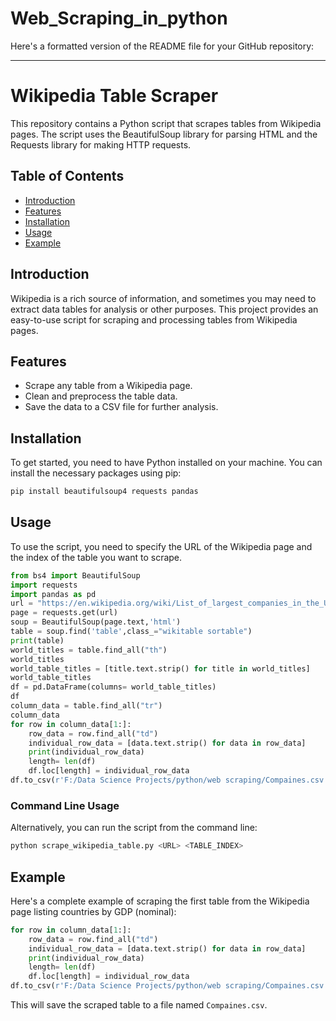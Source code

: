 # Web_Scraping_in_python
Here's a formatted version of the README file for your GitHub repository:

---

# Wikipedia Table Scraper

This repository contains a Python script that scrapes tables from Wikipedia pages. The script uses the BeautifulSoup library for parsing HTML and the Requests library for making HTTP requests.

## Table of Contents

- [Introduction](#introduction)
- [Features](#features)
- [Installation](#installation)
- [Usage](#usage)
- [Example](#example)

## Introduction

Wikipedia is a rich source of information, and sometimes you may need to extract data tables for analysis or other purposes. This project provides an easy-to-use script for scraping and processing tables from Wikipedia pages.

## Features

- Scrape any table from a Wikipedia page.
- Clean and preprocess the table data.
- Save the data to a CSV file for further analysis.

## Installation

To get started, you need to have Python installed on your machine. You can install the necessary packages using pip:

```bash
pip install beautifulsoup4 requests pandas
```

## Usage

To use the script, you need to specify the URL of the Wikipedia page and the index of the table you want to scrape.

```python
from bs4 import BeautifulSoup
import requests
import pandas as pd
url = "https://en.wikipedia.org/wiki/List_of_largest_companies_in_the_United_States_by_revenue"
page = requests.get(url)
soup = BeautifulSoup(page.text,'html')
table = soup.find('table',class_="wikitable sortable")
print(table)
world_titles = table.find_all("th")
world_titles
world_table_titles = [title.text.strip() for title in world_titles]
world_table_titles
df = pd.DataFrame(columns= world_table_titles)
df
column_data = table.find_all("tr")
column_data
for row in column_data[1:]:
    row_data = row.find_all("td")
    individual_row_data = [data.text.strip() for data in row_data] 
    print(individual_row_data)
    length= len(df)
    df.loc[length] = individual_row_data
df.to_csv(r'F:/Data Science Projects/python/web scraping/Compaines.csv',index=False)
```

### Command Line Usage

Alternatively, you can run the script from the command line:

```bash
python scrape_wikipedia_table.py <URL> <TABLE_INDEX>
```

## Example

Here's a complete example of scraping the first table from the Wikipedia page listing countries by GDP (nominal):

```python
for row in column_data[1:]:
    row_data = row.find_all("td")
    individual_row_data = [data.text.strip() for data in row_data] 
    print(individual_row_data)
    length= len(df)
    df.loc[length] = individual_row_data
df.to_csv(r'F:/Data Science Projects/python/web scraping/Compaines.csv',index=False)
```

This will save the scraped table to a file named `Compaines.csv`.

